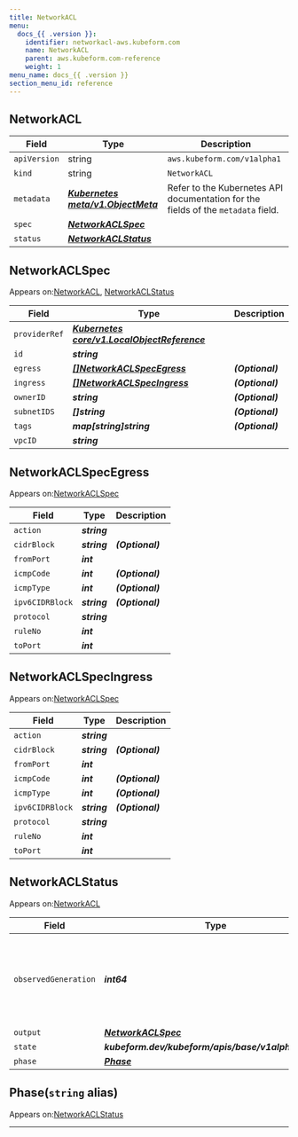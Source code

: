 ```yaml
---
title: NetworkACL
menu:
  docs_{{ .version }}:
    identifier: networkacl-aws.kubeform.com
    name: NetworkACL
    parent: aws.kubeform.com-reference
    weight: 1
menu_name: docs_{{ .version }}
section_menu_id: reference
---
```


## NetworkACL
| Field | Type | Description |
| ------ | ----- | ----------- |
| `apiVersion` | string | `aws.kubeform.com/v1alpha1` |
|    `kind` | string | `NetworkACL` |
| `metadata` | ***[Kubernetes meta/v1.ObjectMeta](https://kubernetes.io/docs/reference/generated/kubernetes-api/v1.13/#objectmeta-v1-meta)***|Refer to the Kubernetes API documentation for the fields of the `metadata` field.|
| `spec` | ***[NetworkACLSpec](#networkaclspec)***||
| `status` | ***[NetworkACLStatus](#networkaclstatus)***||
## NetworkACLSpec

Appears on:[NetworkACL](#networkacl), [NetworkACLStatus](#networkaclstatus)

| Field | Type | Description |
| ------ | ----- | ----------- |
| `providerRef` | ***[Kubernetes core/v1.LocalObjectReference](https://kubernetes.io/docs/reference/generated/kubernetes-api/v1.13/#localobjectreference-v1-core)***||
| `id` | ***string***||
| `egress` | ***[[]NetworkACLSpecEgress](#networkaclspecegress)***| ***(Optional)*** |
| `ingress` | ***[[]NetworkACLSpecIngress](#networkaclspecingress)***| ***(Optional)*** |
| `ownerID` | ***string***| ***(Optional)*** |
| `subnetIDS` | ***[]string***| ***(Optional)*** |
| `tags` | ***map[string]string***| ***(Optional)*** |
| `vpcID` | ***string***||
## NetworkACLSpecEgress

Appears on:[NetworkACLSpec](#networkaclspec)

| Field | Type | Description |
| ------ | ----- | ----------- |
| `action` | ***string***||
| `cidrBlock` | ***string***| ***(Optional)*** |
| `fromPort` | ***int***||
| `icmpCode` | ***int***| ***(Optional)*** |
| `icmpType` | ***int***| ***(Optional)*** |
| `ipv6CIDRBlock` | ***string***| ***(Optional)*** |
| `protocol` | ***string***||
| `ruleNo` | ***int***||
| `toPort` | ***int***||
## NetworkACLSpecIngress

Appears on:[NetworkACLSpec](#networkaclspec)

| Field | Type | Description |
| ------ | ----- | ----------- |
| `action` | ***string***||
| `cidrBlock` | ***string***| ***(Optional)*** |
| `fromPort` | ***int***||
| `icmpCode` | ***int***| ***(Optional)*** |
| `icmpType` | ***int***| ***(Optional)*** |
| `ipv6CIDRBlock` | ***string***| ***(Optional)*** |
| `protocol` | ***string***||
| `ruleNo` | ***int***||
| `toPort` | ***int***||
## NetworkACLStatus

Appears on:[NetworkACL](#networkacl)

| Field | Type | Description |
| ------ | ----- | ----------- |
| `observedGeneration` | ***int64***| ***(Optional)*** Resource generation, which is updated on mutation by the API Server.|
| `output` | ***[NetworkACLSpec](#networkaclspec)***| ***(Optional)*** |
| `state` | ***kubeform.dev/kubeform/apis/base/v1alpha1.State***| ***(Optional)*** |
| `phase` | ***[Phase](#phase)***| ***(Optional)*** |
## Phase(`string` alias)

Appears on:[NetworkACLStatus](#networkaclstatus)

---
